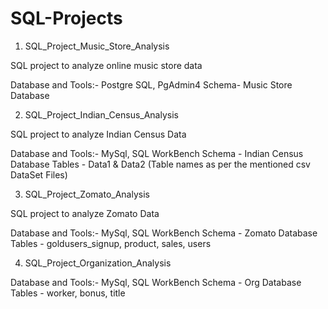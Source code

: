# SQL-Projects

1. SQL_Project_Music_Store_Analysis

SQL project to analyze online music store data

Database and Tools:- Postgre SQL, PgAdmin4
Schema- Music Store Database


2. SQL_Project_Indian_Census_Analysis

SQL project to analyze Indian Census Data

Database and Tools:- MySql, SQL WorkBench
Schema - Indian Census Database
Tables - Data1 & Data2 (Table names as per the mentioned csv DataSet Files)


3. SQL_Project_Zomato_Analysis

SQL project to analyze Zomato Data

Database and Tools:- MySql, SQL WorkBench
Schema - Zomato Database
Tables - goldusers_signup, product, sales, users

4. SQL_Project_Organization_Analysis

Database and Tools:- MySql, SQL WorkBench
Schema - Org Database
Tables - worker, bonus, title


